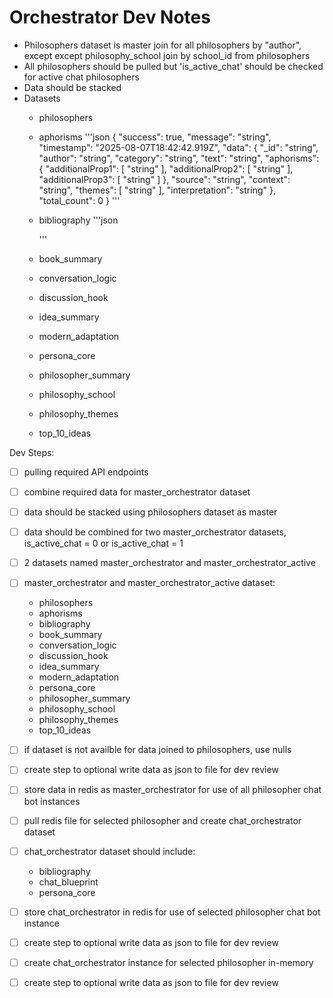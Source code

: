 # Orchestrator Dev Notes
- Philosophers dataset is master join for all philosophers by "author", except except philosophy_school join by school_id from philosophers 
- All philosophers should be pulled but 'is_active_chat' should be checked for active chat philosophers
- Data should be stacked
- Datasets 
    - philosophers
    - aphorisms
        '''json
        {
            "success": true,
            "message": "string",
            "timestamp": "2025-08-07T18:42:42.919Z",
            "data": {
                "_id": "string",
                "author": "string",
                "category": "string",
                "text": "string",
                "aphorisms": {
                "additionalProp1": [
                    "string"
                ],
                "additionalProp2": [
                    "string"
                ],
                "additionalProp3": [
                    "string"
                ]
                },
                "source": "string",
                "context": "string",
                "themes": [
                "string"
                ],
                "interpretation": "string"
            },
            "total_count": 0
        }
        '''
    - bibliography
        '''json

        '''
    - book_summary
    - conversation_logic
    - discussion_hook
    - idea_summary
    - modern_adaptation
    - persona_core
    - philosopher_summary
    - philosophy_school
    - philosophy_themes
    - top_10_ideas

Dev Steps:
- [ ] pulling required API endpoints
- [ ] combine required data for master_orchestrator dataset
- [ ] data should be stacked using philosophers dataset as master
- [ ] data should be combined for two master_orchestrator datasets, is_active_chat = 0 or is_active_chat = 1
- [ ] 2 datasets named master_orchestrator and master_orchestrator_active
- [ ] master_orchestrator and master_orchestrator_active dataset:
    - philosophers
    - aphorisms
    - bibliography
    - book_summary
    - conversation_logic
    - discussion_hook
    - idea_summary
    - modern_adaptation
    - persona_core
    - philosopher_summary
    - philosophy_school
    - philosophy_themes
    - top_10_ideas
- [ ] if dataset is not availble for data joined to philosophers, use nulls
- [ ] create step to optional write data as json to file for dev review
- [ ] store data in redis as master_orchestrator for use of all philosopher chat bot instances
- [ ] pull redis file for selected philosopher and create chat_orchestrator dataset
- [ ] chat_orchestrator dataset should include:
    - bibliography
    - chat_blueprint
    - persona_core
- [ ] store chat_orchestrator in redis for use of selected philosopher chat bot instance
- [ ] create step to optional write data as json to file for dev review
- [ ] create chat_orchestrator instance for selected philosopher in-memory
- [ ] create step to optional write data as json to file for dev review




